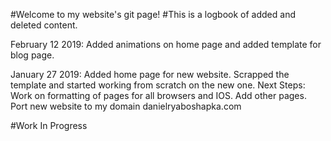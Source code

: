 #Welcome to my website's git page!
#This is a logbook of added and deleted content.

February 12 2019: Added animations on home page and added template for blog page. 

January 27 2019: Added home page for new website. Scrapped the template and started working from scratch on the new one. 
Next Steps: Work on formatting of pages for all browsers and IOS. Add other pages. Port new website to my domain danielryaboshapka.com

#Work In Progress

